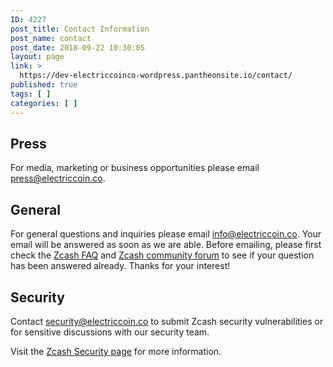 ```yaml
---
ID: 4227
post_title: Contact Information
post_name: contact
post_date: 2018-09-22 10:30:05
layout: page
link: >
  https://dev-electriccoinco-wordpress.pantheonsite.io/contact/
published: true
tags: [ ]
categories: [ ]
---
```

<!-- wp:heading -->
<h2>Press</h2>
<!-- /wp:heading -->

<!-- wp:paragraph -->
<p>For media, marketing or business opportunities please email <a href="mailto:press@electriccoin.co">press@electriccoin.co</a><a href="mailto: press@z.cash"></a>.</p>
<!-- /wp:paragraph -->

<!-- wp:heading -->
<h2>General</h2>
<!-- /wp:heading -->

<!-- wp:paragraph -->
<p>For general questions and inquiries please email <a href="mailto:info@electriccoin.co">info@electriccoin.co</a>. Your email will be answered as soon as we are able. Before emailing, please first check the <a rel="noreferrer noopener" aria-label=" (opens in a new tab)" href="https://z.cash/support/faq" target="_blank">Zcash FAQ</a> and <a rel="noopener noreferrer" href="https://forum.z.cash" target="_blank">Zcash community forum</a> to see if your question has been answered already. Thanks for your interest!</p>
<!-- /wp:paragraph -->

<!-- wp:heading -->
<h2>Security</h2>
<!-- /wp:heading -->

<!-- wp:paragraph -->
<p>Contact <a href="mailto:security@electriccoin.co">security@electriccoin.co</a> to submit Zcash security vulnerabilities or for sensitive discussions with our security team.</p>
<!-- /wp:paragraph -->

<!-- wp:paragraph -->
<p> Visit the <a rel="noreferrer noopener" aria-label=" (opens in a new tab)" href="https://z.cash/support/security" target="_blank">Zcash Security page</a> for more information.    </p>
<!-- /wp:paragraph -->
